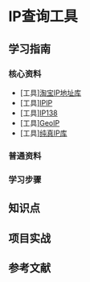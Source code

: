 # IP查询工具

## 学习指南

### 核心资料

* [工具][淘宝IP地址库](http://ip.taobao.com)
* [工具][IPIP](https://www.ipip.net/ip.html)
* [工具][IP138](https://www.ip138.com)
* [工具][GeoIP](https://geoip.com)
* [工具][纯真IP库](http://www.cz88.net)

### 普通资料

### 学习步骤

## 知识点

## 项目实战

## 参考文献
